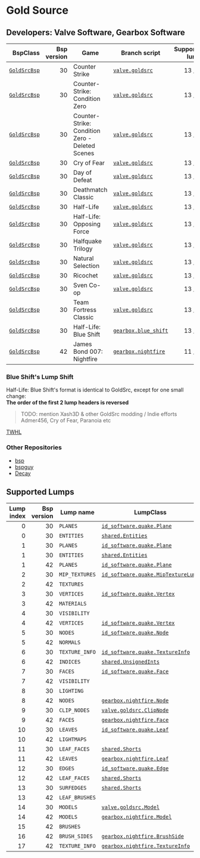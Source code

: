 # Gold Source
## Developers: Valve Software, Gearbox Software

| BspClass | Bsp version | Game | Branch script | Supported lumps | Unused lumps | Coverage |
| -------: | ----------: | ---- | ------------- | --------------: | -----------: | :------- |
| [`GoldSrcBsp`](https://github.com/snake-biscuits/bsp_tool/blob/master/bsp_tool/valve.py#L11) | 30 | Counter Strike | [`valve.goldsrc`](https://github.com/snake-biscuits/bsp_tool/blob/master/bsp_tool/branches/valve/goldsrc.py) | 13 / 15 | 0 | 86.00% |
| [`GoldSrcBsp`](https://github.com/snake-biscuits/bsp_tool/blob/master/bsp_tool/valve.py#L11) | 30 | Counter-Strike: Condition Zero | [`valve.goldsrc`](https://github.com/snake-biscuits/bsp_tool/blob/master/bsp_tool/branches/valve/goldsrc.py) | 13 / 15 | 0 | 86.00% |
| [`GoldSrcBsp`](https://github.com/snake-biscuits/bsp_tool/blob/master/bsp_tool/valve.py#L11) | 30 | Counter-Strike: Condition Zero - Deleted Scenes | [`valve.goldsrc`](https://github.com/snake-biscuits/bsp_tool/blob/master/bsp_tool/branches/valve/goldsrc.py) | 13 / 15 | 0 | 86.00% |
| [`GoldSrcBsp`](https://github.com/snake-biscuits/bsp_tool/blob/master/bsp_tool/valve.py#L11) | 30 | Cry of Fear | [`valve.goldsrc`](https://github.com/snake-biscuits/bsp_tool/blob/master/bsp_tool/branches/valve/goldsrc.py) | 13 / 15 | 0 | 86.00% |
| [`GoldSrcBsp`](https://github.com/snake-biscuits/bsp_tool/blob/master/bsp_tool/valve.py#L11) | 30 | Day of Defeat | [`valve.goldsrc`](https://github.com/snake-biscuits/bsp_tool/blob/master/bsp_tool/branches/valve/goldsrc.py) | 13 / 15 | 0 | 86.00% |
| [`GoldSrcBsp`](https://github.com/snake-biscuits/bsp_tool/blob/master/bsp_tool/valve.py#L11) | 30 | Deathmatch Classic | [`valve.goldsrc`](https://github.com/snake-biscuits/bsp_tool/blob/master/bsp_tool/branches/valve/goldsrc.py) | 13 / 15 | 0 | 86.00% |
| [`GoldSrcBsp`](https://github.com/snake-biscuits/bsp_tool/blob/master/bsp_tool/valve.py#L11) | 30 | Half-Life | [`valve.goldsrc`](https://github.com/snake-biscuits/bsp_tool/blob/master/bsp_tool/branches/valve/goldsrc.py) | 13 / 15 | 0 | 86.00% |
| [`GoldSrcBsp`](https://github.com/snake-biscuits/bsp_tool/blob/master/bsp_tool/valve.py#L11) | 30 | Half-Life: Opposing Force | [`valve.goldsrc`](https://github.com/snake-biscuits/bsp_tool/blob/master/bsp_tool/branches/valve/goldsrc.py) | 13 / 15 | 0 | 86.00% |
| [`GoldSrcBsp`](https://github.com/snake-biscuits/bsp_tool/blob/master/bsp_tool/valve.py#L11) | 30 | Halfquake Trilogy | [`valve.goldsrc`](https://github.com/snake-biscuits/bsp_tool/blob/master/bsp_tool/branches/valve/goldsrc.py) | 13 / 15 | 0 | 86.00% |
| [`GoldSrcBsp`](https://github.com/snake-biscuits/bsp_tool/blob/master/bsp_tool/valve.py#L11) | 30 | Natural Selection | [`valve.goldsrc`](https://github.com/snake-biscuits/bsp_tool/blob/master/bsp_tool/branches/valve/goldsrc.py) | 13 / 15 | 0 | 86.00% |
| [`GoldSrcBsp`](https://github.com/snake-biscuits/bsp_tool/blob/master/bsp_tool/valve.py#L11) | 30 | Ricochet | [`valve.goldsrc`](https://github.com/snake-biscuits/bsp_tool/blob/master/bsp_tool/branches/valve/goldsrc.py) | 13 / 15 | 0 | 86.00% |
| [`GoldSrcBsp`](https://github.com/snake-biscuits/bsp_tool/blob/master/bsp_tool/valve.py#L11) | 30 | Sven Co-op | [`valve.goldsrc`](https://github.com/snake-biscuits/bsp_tool/blob/master/bsp_tool/branches/valve/goldsrc.py) | 13 / 15 | 0 | 86.00% |
| [`GoldSrcBsp`](https://github.com/snake-biscuits/bsp_tool/blob/master/bsp_tool/valve.py#L11) | 30 | Team Fortress Classic | [`valve.goldsrc`](https://github.com/snake-biscuits/bsp_tool/blob/master/bsp_tool/branches/valve/goldsrc.py) | 13 / 15 | 0 | 86.00% |
| [`GoldSrcBsp`](https://github.com/snake-biscuits/bsp_tool/blob/master/bsp_tool/valve.py#L11) | 30 | Half-Life: Blue Shift | [`gearbox.blue_shift`](https://github.com/snake-biscuits/bsp_tool/blob/master/bsp_tool/branches/gearbox/blue_shift.py) | 13 / 15 | 0 | 86.00% |
| [`GoldSrcBsp`](https://github.com/snake-biscuits/bsp_tool/blob/master/bsp_tool/valve.py#L11) | 42 | James Bond 007: Nightfire | [`gearbox.nightfire`](https://github.com/snake-biscuits/bsp_tool/blob/master/bsp_tool/branches/gearbox/nightfire.py) | 11 / 18 | 0 | 59.67% |


### Blue Shift's Lump Shift
Half-Life: Blue Shift's format is identical to GoldSrc, except for one small change:  
  **The order of the first 2 lump headers is reversed**
<!-- Complain about Randy here-->


> TODO: mention Xash3D & other GoldSrc modding / Indie efforts
> Admer456, Cry of Fear, Paranoia etc

[TWHL](https://twhl.info)


### Other Repositories
 * [bsp](https://github.com/mikejsavage/bsp)
 * [bspguy](https://github.com/wootguy/bspguy)
 * [Decay](https://github.com/AbitTheGray/Decay-Library)


## Supported Lumps
| Lump index | Bsp version | Lump name | LumpClass | Coverage |
| ---------: | ----------: | --------- | --------- | :------- |
| 0 | 30 | `PLANES` | [`id_software.quake.Plane`](https://github.com/snake-biscuits/bsp_tool/blob/master/bsp_tool/branches/id_software/quake.py#L228) | 100% |
| 0 | 30 | `ENTITIES` | [`shared.Entities`](https://github.com/snake-biscuits/bsp_tool/blob/master/bsp_tool/branches/shared.py#L44) | 100% |
| 1 | 30 | `PLANES` | [`id_software.quake.Plane`](https://github.com/snake-biscuits/bsp_tool/blob/master/bsp_tool/branches/id_software/quake.py#L228) | 100% |
| 1 | 30 | `ENTITIES` | [`shared.Entities`](https://github.com/snake-biscuits/bsp_tool/blob/master/bsp_tool/branches/shared.py#L44) | 100% |
| 1 | 42 | `PLANES` | [`id_software.quake.Plane`](https://github.com/snake-biscuits/bsp_tool/blob/master/bsp_tool/branches/id_software/quake.py#L228) | 100% |
| 2 | 30 | `MIP_TEXTURES` | [`id_software.quake.MipTextureLump`](https://github.com/snake-biscuits/bsp_tool/blob/master/bsp_tool/branches/id_software/quake.py#L260) | 90% |
| 2 | 42 | `TEXTURES` |  | 0% |
| 3 | 30 | `VERTICES` | [`id_software.quake.Vertex`](https://github.com/snake-biscuits/bsp_tool/blob/master/bsp_tool/branches/id_software/quake.py#L250) | 100% |
| 3 | 42 | `MATERIALS` |  | 0% |
| 4 | 30 | `VISIBILITY` |  | 0% |
| 4 | 42 | `VERTICES` | [`id_software.quake.Vertex`](https://github.com/snake-biscuits/bsp_tool/blob/master/bsp_tool/branches/id_software/quake.py#L250) | 100% |
| 5 | 30 | `NODES` | [`id_software.quake.Node`](https://github.com/snake-biscuits/bsp_tool/blob/master/bsp_tool/branches/id_software/quake.py#L212) | 100% |
| 5 | 42 | `NORMALS` |  | 0% |
| 6 | 30 | `TEXTURE_INFO` | [`id_software.quake.TextureInfo`](https://github.com/snake-biscuits/bsp_tool/blob/master/bsp_tool/branches/id_software/quake.py#L238) | 100% |
| 6 | 42 | `INDICES` | [`shared.UnsignedInts`](https://github.com/snake-biscuits/bsp_tool/blob/master/bsp_tool/branches/shared.py#L31) | 100% |
| 7 | 30 | `FACES` | [`id_software.quake.Face`](https://github.com/snake-biscuits/bsp_tool/blob/master/bsp_tool/branches/id_software/quake.py#L156) | 100% |
| 7 | 42 | `VISIBILITY` |  | 0% |
| 8 | 30 | `LIGHTING` |  | 0% |
| 8 | 42 | `NODES` | [`gearbox.nightfire.Node`](https://github.com/snake-biscuits/bsp_tool/blob/master/bsp_tool/branches/gearbox/nightfire.py#L112) | 100% |
| 9 | 30 | `CLIP_NODES` | [`valve.goldsrc.ClipNode`](https://github.com/snake-biscuits/bsp_tool/blob/master/bsp_tool/branches/valve/goldsrc.py#L116) | 100% |
| 9 | 42 | `FACES` | [`gearbox.nightfire.Face`](https://github.com/snake-biscuits/bsp_tool/blob/master/bsp_tool/branches/gearbox/nightfire.py#L63) | 91% |
| 10 | 30 | `LEAVES` | [`id_software.quake.Leaf`](https://github.com/snake-biscuits/bsp_tool/blob/master/bsp_tool/branches/id_software/quake.py#L174) | 100% |
| 10 | 42 | `LIGHTMAPS` |  | 0% |
| 11 | 30 | `LEAF_FACES` | [`shared.Shorts`](https://github.com/snake-biscuits/bsp_tool/blob/master/bsp_tool/branches/shared.py#L23) | 100% |
| 11 | 42 | `LEAVES` | [`gearbox.nightfire.Leaf`](https://github.com/snake-biscuits/bsp_tool/blob/master/bsp_tool/branches/gearbox/nightfire.py#L82) | 100% |
| 12 | 30 | `EDGES` | [`id_software.quake.Edge`](https://github.com/snake-biscuits/bsp_tool/blob/master/bsp_tool/branches/id_software/quake.py#L145) | 100% |
| 12 | 42 | `LEAF_FACES` | [`shared.Shorts`](https://github.com/snake-biscuits/bsp_tool/blob/master/bsp_tool/branches/shared.py#L23) | 100% |
| 13 | 30 | `SURFEDGES` | [`shared.Shorts`](https://github.com/snake-biscuits/bsp_tool/blob/master/bsp_tool/branches/shared.py#L23) | 100% |
| 13 | 42 | `LEAF_BRUSHES` |  | 0% |
| 14 | 30 | `MODELS` | [`valve.goldsrc.Model`](https://github.com/snake-biscuits/bsp_tool/blob/master/bsp_tool/branches/valve/goldsrc.py#L122) | 100% |
| 14 | 42 | `MODELS` | [`gearbox.nightfire.Model`](https://github.com/snake-biscuits/bsp_tool/blob/master/bsp_tool/branches/gearbox/nightfire.py#L98) | 83% |
| 15 | 42 | `BRUSHES` |  | 0% |
| 16 | 42 | `BRUSH_SIDES` | [`gearbox.nightfire.BrushSide`](https://github.com/snake-biscuits/bsp_tool/blob/master/bsp_tool/branches/gearbox/nightfire.py#L56) | 100% |
| 17 | 42 | `TEXTURE_INFO` | [`gearbox.nightfire.TextureInfo`](https://github.com/snake-biscuits/bsp_tool/blob/master/bsp_tool/branches/gearbox/nightfire.py#L126) | 100% |


